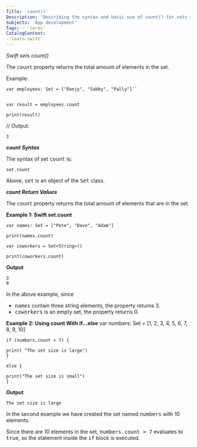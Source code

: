 ```yaml
---
Title: 'count()'
Description: 'Describing the syntax and basic use of count() for sets in Swift.'
Subjects: 'App development'
Tags: - 'terms'
CatalogContent: 
-'learn-swift'
---
```


*Swift sets count()*

The <kbd>count</kbd> property returns the total amount of elements in the set.

Example:

	var employees: Set = ["Ranjy", "Sabby", "Pally"]``


	var result = employees.count

	print(result)

// Output: 
		
	3

***count Syntax***

The syntax of set <kbd>count</kbd> is:

	set.count

Above, <kbd>set</kbd> is an object of the <kbd>Set</kbd> class.

***count Return Values***

The <kbd>count</kbd> property returns the total amount of elements that are in the set.

**Example 1: Swift set.count**

	var names: Set = ["Pete", "Dave", "Adam"] 

	print(names.count)  

	var coworkers = Set<String>()

	print(coworkers.count)

****Output****

	3
	0

In the above example, since
- <kbd>names</kbd> contain three string elements, the property returns 3.
- <kbd>coworkers</kbd> is an empty set, the property returns 0.

**Example 2: Using count With if...else**
	var numbers: Set = [1, 2, 3, 4, 5, 6, 7, 8, 9, 10]


	if (numbers.count > 7) {

  	print( "The set size is large")
	}

	else {

	print("The set size is small")
	}

****Output****

	The set size is large


In the second example we have created the set named <kbd>numbers</kbd> with 10 elements.

Since there are 10 elements in the set, <kbd>numbers.count > 7</kbd> evaluates to <kbd>true</kbd>,
so the statement inside the <kbd>if</kbd> block is executed.
